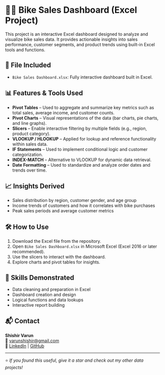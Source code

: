# 🚴‍♂️ Bike Sales Dashboard (Excel Project)

This project is an interactive Excel dashboard designed to analyze and visualize bike sales data. It provides actionable insights into sales performance, customer segments, and product trends using built-in Excel tools and functions.

## 📂 File Included
- `Bike Sales Dashboard.xlsx`: Fully interactive dashboard built in Excel.

## 📊 Features & Tools Used

- **Pivot Tables** – Used to aggregate and summarize key metrics such as total sales, average income, and customer counts.
- **Pivot Charts** – Visual representations of the data (bar charts, pie charts, and line graphs).
- **Slicers** – Enable interactive filtering by multiple fields (e.g., region, product category).
- **VLOOKUP / HLOOKUP** – Applied for lookup and reference functionality within sales data.
- **IF Statements** – Used to implement conditional logic and customer categorization.
- **INDEX-MATCH** – Alternative to VLOOKUP for dynamic data retrieval.
- **Date Formatting** – Used to standardize and analyze order dates and trends over time.

## 📈 Insights Derived
- Sales distribution by region, customer gender, and age group
- Income trends of customers and how it correlates with bike purchases
- Peak sales periods and average customer metrics

## 🛠️ How to Use
1. Download the Excel file from the repository.
2. Open `Bike Sales Dashboard.xlsx` in Microsoft Excel (Excel 2016 or later recommended).
3. Use the slicers to interact with the dashboard.
4. Explore charts and pivot tables for insights.

## 🧠 Skills Demonstrated
- Data cleaning and preparation in Excel
- Dashboard creation and design
- Logical functions and data lookups
- Interactive report building

## 📬 Contact
**Shishir Varun**  
📧 varunshishir@gmail.com  
🔗 [LinkedIn](https://www.linkedin.com/in/shishir-varun-744727152) | [GitHub](https://github.com/shishirvarun)

---

⭐ *If you found this useful, give it a star and check out my other data projects!*
